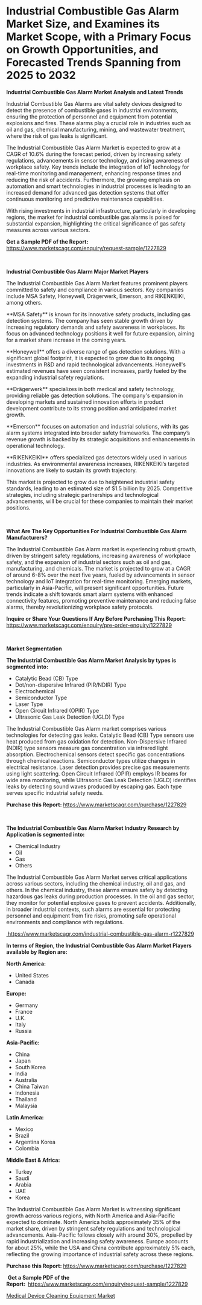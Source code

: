 <p><h1>Industrial Combustible Gas Alarm Market Size, and Examines its Market Scope, with a Primary Focus on Growth Opportunities, and Forecasted Trends Spanning from 2025 to 2032</h1></p><p><strong>Industrial Combustible Gas Alarm Market Analysis and Latest Trends</strong></p>
<p><p>Industrial Combustible Gas Alarms are vital safety devices designed to detect the presence of combustible gases in industrial environments, ensuring the protection of personnel and equipment from potential explosions and fires. These alarms play a crucial role in industries such as oil and gas, chemical manufacturing, mining, and wastewater treatment, where the risk of gas leaks is significant. </p><p>The Industrial Combustible Gas Alarm Market is expected to grow at a CAGR of 10.6% during the forecast period, driven by increasing safety regulations, advancements in sensor technology, and rising awareness of workplace safety. Key trends include the integration of IoT technology for real-time monitoring and management, enhancing response times and reducing the risk of accidents. Furthermore, the growing emphasis on automation and smart technologies in industrial processes is leading to an increased demand for advanced gas detection systems that offer continuous monitoring and predictive maintenance capabilities.</p><p>With rising investments in industrial infrastructure, particularly in developing regions, the market for industrial combustible gas alarms is poised for substantial expansion, highlighting the critical significance of gas safety measures across various sectors.</p></p>
<p><strong>Get a Sample PDF of the Report:&nbsp;</strong> <a href="https://www.marketscagr.com/enquiry/request-sample/1227829?utm_campaign=3432&utm_medium=2&utm_source=Github&utm_content=ia&utm_term=12042025&utm_id=industrial-combustible-gas-alarm">https://www.marketscagr.com/enquiry/request-sample/1227829</a></p>
<p>&nbsp;</p>
<p><strong>Industrial Combustible Gas Alarm Major Market Players</strong></p>
<p><p>The Industrial Combustible Gas Alarm Market features prominent players committed to safety and compliance in various sectors. Key companies include MSA Safety, Honeywell, Drägerwerk, Emerson, and RIKENKEIKI, among others. </p><p>**MSA Safety** is known for its innovative safety products, including gas detection systems. The company has seen stable growth driven by increasing regulatory demands and safety awareness in workplaces. Its focus on advanced technology positions it well for future expansion, aiming for a market share increase in the coming years.</p><p>**Honeywell** offers a diverse range of gas detection solutions. With a significant global footprint, it is expected to grow due to its ongoing investments in R&D and rapid technological advancements. Honeywell's estimated revenues have seen consistent increases, partly fueled by the expanding industrial safety regulations.</p><p>**Drägerwerk** specializes in both medical and safety technology, providing reliable gas detection solutions. The company's expansion in developing markets and sustained innovation efforts in product development contribute to its strong position and anticipated market growth.</p><p>**Emerson** focuses on automation and industrial solutions, with its gas alarm systems integrated into broader safety frameworks. The company’s revenue growth is backed by its strategic acquisitions and enhancements in operational technology.</p><p>**RIKENKEIKI** offers specialized gas detectors widely used in various industries. As environmental awareness increases, RIKENKEIKI’s targeted innovations are likely to sustain its growth trajectory.</p><p>This market is projected to grow due to heightened industrial safety standards, leading to an estimated size of $1.5 billion by 2025. Competitive strategies, including strategic partnerships and technological advancements, will be crucial for these companies to maintain their market positions.</p></p>
<p>&nbsp;</p>
<p><strong>What Are The Key Opportunities For Industrial Combustible Gas Alarm Manufacturers?</strong></p>
<p><p>The Industrial Combustible Gas Alarm market is experiencing robust growth, driven by stringent safety regulations, increasing awareness of workplace safety, and the expansion of industrial sectors such as oil and gas, manufacturing, and chemicals. The market is projected to grow at a CAGR of around 6-8% over the next five years, fueled by advancements in sensor technology and IoT integration for real-time monitoring. Emerging markets, particularly in Asia-Pacific, will present significant opportunities. Future trends indicate a shift towards smart alarm systems with enhanced connectivity features, promoting preventive maintenance and reducing false alarms, thereby revolutionizing workplace safety protocols.</p></p>
<p><strong>Inquire or Share Your Questions If Any Before Purchasing This Report:</strong> <a href="https://www.marketscagr.com/enquiry/pre-order-enquiry/1227829?utm_campaign=3432&utm_medium=2&utm_source=Github&utm_content=ia&utm_term=12042025&utm_id=industrial-combustible-gas-alarm">https://www.marketscagr.com/enquiry/pre-order-enquiry/1227829</a></p>
<p>&nbsp;</p>
<p><strong>Market Segmentation</strong></p>
<p><strong>The Industrial Combustible Gas Alarm Market Analysis by types is segmented into:</strong></p>
<p><ul><li>Catalytic Bead (CB) Type</li><li>Dot/non-dispersive Infrared (PIR/NDIR) Type</li><li>Electrochemical</li><li>Semiconductor Type</li><li>Laser Type</li><li>Open Circuit Infrared (OPIR) Type</li><li>Ultrasonic Gas Leak Detection (UGLD) Type</li></ul></p>
<p><p>The Industrial Combustible Gas Alarm market comprises various technologies for detecting gas leaks. Catalytic Bead (CB) Type sensors use heat produced from gas oxidation for detection. Non-Dispersive Infrared (NDIR) type sensors measure gas concentration via infrared light absorption. Electrochemical sensors detect specific gas concentrations through chemical reactions. Semiconductor types utilize changes in electrical resistance. Laser detection provides precise gas measurements using light scattering. Open Circuit Infrared (OPIR) employs IR beams for wide area monitoring, while Ultrasonic Gas Leak Detection (UGLD) identifies leaks by detecting sound waves produced by escaping gas. Each type serves specific industrial safety needs.</p></p>
<p><strong>Purchase this Report:&nbsp;</strong><a href="https://www.marketscagr.com/purchase/1227829?utm_campaign=3432&utm_medium=2&utm_source=Github&utm_content=ia&utm_term=12042025&utm_id=industrial-combustible-gas-alarm">https://www.marketscagr.com/purchase/1227829</a></p>
<p>&nbsp;</p>
<p><strong>The Industrial Combustible Gas Alarm Market Industry Research by Application is segmented into:</strong></p>
<p><ul><li>Chemical Industry</li><li>Oil</li><li>Gas</li><li>Others</li></ul></p>
<p><p>The Industrial Combustible Gas Alarm Market serves critical applications across various sectors, including the chemical industry, oil and gas, and others. In the chemical industry, these alarms ensure safety by detecting hazardous gas leaks during production processes. In the oil and gas sector, they monitor for potential explosive gases to prevent accidents. Additionally, in broader industrial contexts, such alarms are essential for protecting personnel and equipment from fire risks, promoting safe operational environments and compliance with regulations.</p></p>
<p><a href="https://www.marketscagr.com/industrial-combustible-gas-alarm-r1227829?utm_campaign=3432&utm_medium=2&utm_source=Github&utm_content=ia&utm_term=12042025&utm_id=industrial-combustible-gas-alarm">&nbsp;https://www.marketscagr.com/industrial-combustible-gas-alarm-r1227829</a></p>
<p><strong>In terms of Region, the Industrial Combustible Gas Alarm Market Players available by Region are:</strong></p>
<p>
    <p> <strong> North America: </strong>
        <ul>
            <li>United States</li>
            <li>Canada</li>
        </ul>
        </p> 
    <p> <strong> Europe: </strong>
        <ul>
            <li>Germany</li>
            <li>France</li>
            <li>U.K.</li>
            <li>Italy</li>
            <li>Russia</li>
        </ul>
        </p> 
    <p> <strong> Asia-Pacific: </strong>
        <ul>
            <li>China</li>
            <li>Japan</li>
            <li>South Korea</li>
            <li>India</li>
            <li>Australia</li>
            <li>China Taiwan</li>
            <li>Indonesia</li>
            <li>Thailand</li>
            <li>Malaysia</li>
        </ul>
        </p> 
    <p> <strong> Latin America: </strong>
        <ul>
            <li>Mexico</li>
            <li>Brazil</li>
            <li>Argentina Korea</li>
            <li>Colombia</li>
        </ul>
        </p> 
    <p> <strong> Middle East & Africa: </strong>
        <ul>
            <li>Turkey</li>
            <li>Saudi</li>
            <li>Arabia</li>
            <li>UAE</li>
            <li>Korea</li>
        </ul>
    </p>
    </p>
<p><p>The Industrial Combustible Gas Alarm Market is witnessing significant growth across various regions, with North America and Asia-Pacific expected to dominate. North America holds approximately 35% of the market share, driven by stringent safety regulations and technological advancements. Asia-Pacific follows closely with around 30%, propelled by rapid industrialization and increasing safety awareness. Europe accounts for about 25%, while the USA and China contribute approximately 5% each, reflecting the growing importance of industrial safety across these regions.</p></p>
<p><strong>Purchase this Report: </strong><a href="https://www.marketscagr.com/purchase/1227829?utm_campaign=3432&utm_medium=2&utm_source=Github&utm_content=ia&utm_term=12042025&utm_id=industrial-combustible-gas-alarm">https://www.marketscagr.com/purchase/1227829</a></p>
<p>&nbsp;<strong>Get a Sample PDF of the Report:&nbsp;&nbsp;</strong><a href="https://www.marketscagr.com/enquiry/request-sample/1227829?utm_campaign=3432&utm_medium=2&utm_source=Github&utm_content=ia&utm_term=12042025&utm_id=industrial-combustible-gas-alarm">https://www.marketscagr.com/enquiry/request-sample/1227829</a></p>
<p><strong></strong></p>
<p><p><a href="https://github.com/sawrovpipolo/Market-Research-Report-List-1/blob/main/medical-device-cleaning-equipment-market.md?utm_campaign=3432&utm_medium=2&utm_source=Github&utm_content=ia&utm_term=12042025&utm_id=industrial-combustible-gas-alarm">Medical Device Cleaning Equipment Market</a></p></p>